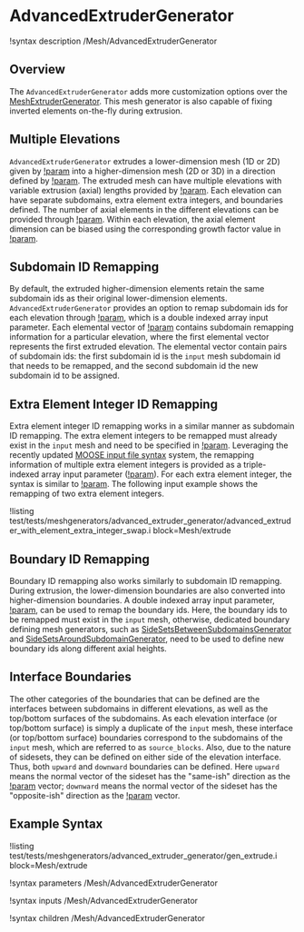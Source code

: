 # AdvancedExtruderGenerator

!syntax description /Mesh/AdvancedExtruderGenerator

## Overview

The `AdvancedExtruderGenerator` adds more customization options over the [MeshExtruderGenerator](MeshExtruderGenerator.md). This mesh generator is also capable of fixing inverted elements on-the-fly during extrusion.

## Multiple Elevations

`AdvancedExtruderGenerator` extrudes a lower-dimension mesh (1D or 2D) given by [!param](/Mesh/AdvancedExtruderGenerator/input) into a higher-dimension mesh (2D or 3D) in a direction defined by [!param](/Mesh/AdvancedExtruderGenerator/direction). The extruded mesh can have multiple elevations with variable extrusion (axial) lengths provided by [!param](/Mesh/AdvancedExtruderGenerator/heights). Each elevation can have separate subdomains, extra element extra integers, and boundaries defined. The number of axial elements in the different elevations can be provided through [!param](/Mesh/AdvancedExtruderGenerator/num_layers). Within each elevation, the axial element dimension can be biased using the corresponding growth factor value in [!param](/Mesh/AdvancedExtruderGenerator/biases).

## Subdomain ID Remapping

By default, the extruded higher-dimension elements retain the same subdomain ids as their original lower-dimension elements. `AdvancedExtruderGenerator` provides an option to remap subdomain ids for each elevation through [!param](/Mesh/AdvancedExtruderGenerator/subdomain_swaps), which is a double indexed array input parameter. Each elemental vector of [!param](/Mesh/AdvancedExtruderGenerator/subdomain_swaps) contains subdomain remapping information for a particular elevation, where the first elemental vector represents the first extruded elevation. The elemental vector contain pairs of subdomain ids: the first subdomain id is the `input` mesh subdomain id that needs to be remapped, and the second subdomain id the new subdomain id to be assigned.

## Extra Element Integer ID Remapping

Extra element integer ID remapping works in a similar manner as subdomain ID remapping. The extra element integers to be remapped must already exist in the `input` mesh and need to be specified in [!param](/Mesh/AdvancedExtruderGenerator/elem_integer_names_to_swap). Leveraging the recently updated [MOOSE input file syntax](https://mooseframework.inl.gov/application_usage/input_syntax.html) system, the remapping information of multiple extra element integers is provided as a triple-indexed array input parameter ([!param](/Mesh/AdvancedExtruderGenerator/elem_integers_swaps)). For each extra element integer, the syntax is similar to [!param](/Mesh/AdvancedExtruderGenerator/subdomain_swaps). The following input example shows the remapping of two extra element integers.

!listing test/tests/meshgenerators/advanced_extruder_generator/advanced_extruder_with_element_extra_integer_swap.i block=Mesh/extrude

## Boundary ID Remapping

Boundary ID remapping also works similarly to subdomain ID remapping. During extrusion, the lower-dimension boundaries are also converted into higher-dimension boundaries. A double indexed array input parameter, [!param](/Mesh/AdvancedExtruderGenerator/boundary_swaps), can be used to remap the boundary ids. Here, the boundary ids to be remapped must exist in the `input` mesh, otherwise, dedicated boundary defining mesh generators, such as [SideSetsBetweenSubdomainsGenerator](SideSetsBetweenSubdomainsGenerator.md) and [SideSetsAroundSubdomainGenerator](SideSetsAroundSubdomainGenerator.md), need to be used to define new boundary ids along different axial heights.

## Interface Boundaries

The other categories of the boundaries that can be defined are the interfaces between subdomains in different elevations, as well as the top/bottom surfaces of the subdomains. As each elevation interface (or top/bottom surface) is simply a duplicate of the `input` mesh, these interface (or top/bottom surface) boundaries correspond to the subdomains of the `input` mesh, which are referred to as `source_blocks`. Also, due to the nature of sidesets, they can be defined on either side of the elevation interface. Thus, both `upward` and `downward` boundaries can be defined. Here `upward` means the normal vector of the sideset has the "same-ish" direction as the [!param](/Mesh/AdvancedExtruderGenerator/direction) vector; `downward` means the normal vector of the sideset has the "opposite-ish" direction as the [!param](/Mesh/AdvancedExtruderGenerator/direction) vector.

## Example Syntax

!listing test/tests/meshgenerators/advanced_extruder_generator/gen_extrude.i block=Mesh/extrude

!syntax parameters /Mesh/AdvancedExtruderGenerator

!syntax inputs /Mesh/AdvancedExtruderGenerator

!syntax children /Mesh/AdvancedExtruderGenerator
